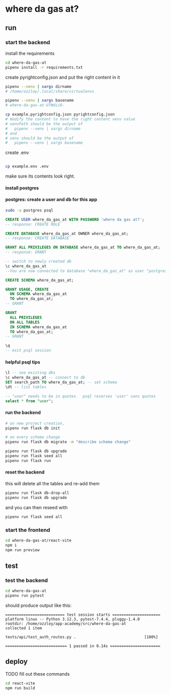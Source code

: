 # where da gas at?

## run

### start the backend

install the requirements

```bash
cd where-da-gas-at
pipenv install -r requirements.txt
```

create pyrightconfig.json and put the right content in it

```bash
pipenv --venv | xargs dirname
# /home/ozzloy/.local/share/virtualenvs

pipenv --venv | xargs basename
# where-da-gas-at-U7Wdii6-

cp example.pyrightconfig.json pyrightconfig.json
# modify the content to have the right content venv value
# venvPath should be the output of
#   pipenv --venv | xargs dirname
# and
# venv should be the output of
#   pipenv --venv | xargs basename
```

create .env

```bash

cp example.env .env
```

make sure its contents look right.

#### install postgres

#### postgres: create a user and db for this app

```bash
sudo -u postgres psql
```

```sql
CREATE USER where_da_gas_at WITH PASSWORD 'where da gas at?';
-- response: CREATE ROLE

CREATE DATABASE where_da_gas_at OWNER where_da_gas_at;
-- response: CREATE DATABASE

GRANT ALL PRIVILEGES ON DATABASE where_da_gas_at TO where_da_gas_at;
-- response: GRANT

-- switch to newly created db
\c where_da_gas_at
--You are now connected to database "where_da_gas_at" as user "postgres".

CREATE SCHEMA where_da_gas_at;

GRANT USAGE, CREATE
  ON SCHEMA where_da_gas_at
  TO where_da_gas_at;
-- GRANT

GRANT
  ALL PRIVILEGES
  ON ALL TABLES
  IN SCHEMA where_da_gas_at
  TO where_da_gas_at;
-- GRANT

\q
-- exit psql session
```

#### helpful psql tips

```sql
\l -- see existing dbs
\c where_da_gas_at -- connect to db
SET search_path TO where_da_gas_at; -- set schema
\dt -- list tables

-- "user" needs to be in quotes.  psql reserves 'user' sans quotes
select * from "user";
```

#### run the backend

```bash
# on new project creation,
pipenv run flask db init

# on every schema change
pipenv run flask db migrate -m "describe schema change"

pipenv run flask db upgrade
pipenv run flask seed all
pipenv run flask run
```

#### reset the backend

this will delete all the tables and re-add them

```bash
pipenv run flask db-drop-all
pipenv run flask db upgrade
```

and you can then reseed with

```bash
pipenv run flask seed all
```

### start the frontend

```bash
cd where-da-gas-at/react-vite
npm i
npm run preview
```

## test

### test the backend

```bash
cd where-da-gas-at
pipenv run pytest
```

should produce output like this:

```
========================== test session starts =====================
platform linux -- Python 3.12.3, pytest-7.4.4, pluggy-1.4.0
rootdir: /home/ozzloy/app-academy/src/where-da-gas-at
collected 1 item

tests/api/test_auth_routes.py .                              [100%]

=========================== 1 passed in 0.14s ======================
```

## deploy

TODO fill out these commands

```bash
cd react-vite
npm run build
```
